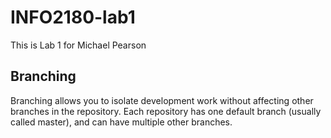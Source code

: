 # INFO2180-lab1

This is Lab 1 for Michael Pearson

## Branching

Branching allows you to isolate development work without 
affecting other branches in the repository. Each repository 
has one default branch (usually called master), and can have 
multiple other branches.